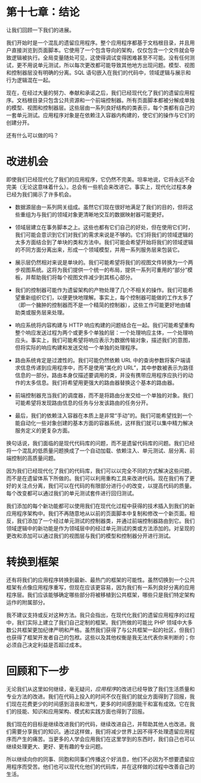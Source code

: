 # 第十七章：结论

让我们回顾一下我们的进展。

我们开始时是一个混乱的遗留应用程序。整个应用程序都基于文档根目录，并且用户直接浏览到页面脚本。它使用了一个包含导向的架构，仅仅包含一个文件就会导致逻辑被执行。全局变量随处可见，这使得调试变得困难甚至不可能。没有任何测试，更不用说单元测试，所以每次更改都可能导致其他地方出现问题。模型、视图和控制器层没有明确的分离。SQL 语句嵌入在我们的代码中，领域逻辑与展示和行为逻辑混在一起。

现在，在经过大量的努力、奉献和承诺之后，我们已经现代化了我们的遗留应用程序。文档根目录只包含公共资源和一个前端控制器。所有页面脚本都被分解成单独的模型、视图和控制器层。这些层由一系列良好结构的类表示，每个类都有自己的一套单元测试。应用程序对象是在依赖注入容器内构建的，使它们的操作与它们的创建分开。

还有什么可以做的吗？

# 改进机会

即使我们已经现代化了我们的应用程序，它仍然不完美。坦率地说，它将永远不会完美（无论这意味着什么）。总会有一些机会来改进它。事实上，现代化过程本身已经为我们揭示了许多机会。

+   数据源层由一系列网关组成。虽然它们现在很好地满足了我们的目的，但将这些重组为与我们的领域对象更清晰地交互的数据映射器可能更好。

+   领域层建立在事务脚本之上。这些也都有它们自己的好处，但在使用它们时，我们可能会意识到它们对我们的需求来说是不够的。它们将我们的领域逻辑的太多方面结合到了单块的类和方法中。我们可能会希望开始将我们的领域逻辑的不同方面分离出来，形成一个领域模型，并用一系列服务层来包装它。

+   展示层仍然相对来说是单块的。我们可能希望将我们的视图文件转换为一个两步视图系统。这将为我们提供一个统一的布局，提供一系列可重用的“部分”模板，并帮助我们将每个视图文件减少到其核心部分。

+   我们的控制器可能作为遗留架构的产物处理了几个不相关的操作。我们可能希望重新组织它们，以便更快地理解。事实上，每个控制器可能做的工作太多了（即一个臃肿的控制器而不是一个精简的控制器），这些工作可能更好地由辅助类或服务层来处理。

+   响应系统将内容构建与 HTTP 响应构建的问题结合在一起。我们可能希望重构整个响应发送过程为两个或更多个单独的层：一个处理响应主体，一个处理响应头。事实上，我们可能希望将响应表示为数据传输对象，描述我们的意图，但将实际的响应构建和发送交给一个单独的处理程序。

+   路由系统肯定是过渡性的。我们可能仍然依赖 URL 中的查询参数将客户端请求信息传递到应用程序中，而不是使用“美化的 URL”，其中参数被表示为路径信息的一部分。路由本身仅描述要调用的类，并没有携带应用程序应执行的动作的太多信息。我们将希望用更强大的路由器替换这个基本的路由器。

+   前端控制器充当我们的调度器，而不是将路由分发交给一个单独的对象。我们可能希望将发现路由信息的任务与分发该路由的任务分开。

+   最后，我们的依赖注入容器在本质上是非常“手动”的。我们可能希望找到一个能自动化一些对象创建的基本方面的容器系统，这样我们就可以集中精力解决服务定义的更复杂方面。

换句话说，我们面临的是现代代码库的问题，而不是遗留代码库的问题。我们已经将一个混乱的低质量问题换成了一个自动加载、依赖注入、单元测试、层分离、前端控制的高质量问题。

因为我们已经现代化了我们的代码库，我们可以以完全不同的方式解决这些问题，而不是在遗留体系下所做的。我们可以利用重构工具来改进代码。现在我们有了更好的关注点分离，我们可以在代码的有限部分进行小的改变，以提高代码的质量。每个改变都可以通过我们的单元测试套件进行回归测试。

我们添加的每个新功能都可以使用我们在现代化过程中获得的技术插入到我们的新应用程序架构中。我们不再随意地从以前的页面脚本中复制和修改一个新页面。相反，我们添加了一个经过单元测试的控制器类，并通过前端控制器路由到它。我们领域逻辑中的新功能是作为领域层中的经过单元测试的类或方法添加的。对呈现的更改和添加可以通过我们的视图层与我们的模型和控制器分开进行测试。

# 转换到框架

还有将我们的应用程序转换到最新、最热门的框架的可能性。虽然切换到一个公共框架有点像应用程序重写，但现在应该更容易，因为我们有一系列良好分离的应用程序层。我们应该能够确定哪些部分将被移植到公共框架，哪些只是我们特定架构运作的附属部分。

我不建议支持或反对这种方法。我只会指出，在现代化我们的遗留应用程序的过程中，我们实际上建立了我们自己定制的框架。我们所做的可能比 PHP 领域中大多数公共框架更加纪律严明和严格。虽然我们获得了与公共框架一起的社区，但我们也获得了框架开发者自己的包袱。这些以及其他权衡是我无法代表你来判断的；你必须自己决定利益是否超过成本。

# 回顾和下一步

无论我们从这里如何继续，毫无疑问，*应用程序*的改进已经导致了我们生活质量和专业方法的改进。我们在代码上投入的时间不仅在我们的就业方面得到了回报，我们现在花费更少的时间感到沮丧和泄气，更多的时间感到能干和富有成效。它在我们的技能、知识和应用架构、模式和实践方面也得到了回报。

我们现在的目标是继续改进我们的代码，继续改进自己，并帮助其他人也改进。我们需要分享我们的知识。通过这样做，我们将减少世界上因不得不处理遗留应用程序而产生的痛苦。当更多的人学会应用我们在这里学到的东西时，我们自己也可以继续处理更大、更好、更有趣的专业问题。

所以继续向你的同事、同胞和同事们传播这个好消息，他们不必因为不想要遗留应用程序而受苦。他们也可以现代化他们的代码库，并在这样做的过程中改善自己的生活。
